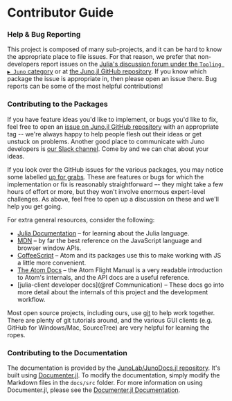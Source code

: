 # Contributor Guide

### Help & Bug Reporting

This project is composed of many sub-projects, and it can be hard to know the appropriate
place to file issues. For that reason, we prefer that non-developers report issues on the
[Julia's discussion forum under the `Tooling ▶ Juno` category](https://discourse.julialang.org/c/tools/juno/l/latest)
or at [the Juno.jl GitHub repository](https://github.com/JunoLab/Juno.jl/issues). If
you know which package the issue is appropriate in, then please open an issue there.
Bug reports can be some of the most helpful contributions!

### Contributing to the Packages

If you have feature ideas you'd like to implement, or bugs you'd like to fix, feel free to
open an [issue on Juno.jl GitHub repository](https://github.com/JunoLab/Juno.jl/issues)
with an appropriate tag -- we're always happy to help people flesh out their ideas or get unstuck on problems.
Another good place to communicate with Juno developers is [our Slack channel](https://julialang.slack.com/archives/C7JT7HQAD).
Come by and we can chat about your ideas.

If you look over the GitHub issues for the various packages, you may notice some labelled
[up for grabs](https://github.com/search?q=org%3AJunoLab+is%3Aissue+label%3A%22up+for+grabs%22+is%3Aopen).
These are features or bugs for which the implementation or fix is reasonably straightforward –-
they might take a few hours of effort or more, but they won't involve enormous expert-level
challenges. As above, feel free to open up a discussion on these and we'll help you get going.

For extra general resources, consider the following:

* [Julia Documentation](http://docs.julialang.org/en/latest/) – for learning about the Julia
  language.
* [MDN](https://developer.mozilla.org/en-US/docs/Web/JavaScript) – by far the best reference
  on the JavaScript language and browser window APIs.
* [CoffeeScript](http://coffeescript.org/) – Atom and its packages use this to make working
  with JS a little more convenient.
* [The Atom Docs](https://atom.io/docs) – the Atom Flight Manual is a very readable introduction
  to Atom's internals, and the API docs are a useful reference.
* [julia-client developer docs](@ref Communication) – These docs go into more detail about the internals
  of this project and the development workflow.

Most open source projects, including ours, use [git](http://git-scm.org) to help work
together. There are plenty of git tutorials around, and the various GUI clients (e.g. GitHub
for Windows/Mac, SourceTree) are very helpful for learning the ropes.

### Contributing to the Documentation

The documentation is provided by the [JunoLab/JunoDocs.jl repository](https://github.com/JunoLab/JunoDocs.jl).
It's built using [Documenter.jl](https://github.com/JuliaDocs/Documenter.jl). To modify the documentation,
simply modify the Markdown files in the `docs/src` folder. For more information on using Documenter.jl,
please see the [Documenter.jl Documentation](https://juliadocs.github.io/Documenter.jl/latest/).
